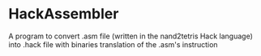 # HackAssembler
A program to convert .asm file (written in the nand2tetris Hack language) into .hack file with binaries translation of the .asm's instruction

